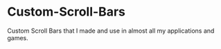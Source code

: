 # Custom-Scroll-Bars
Custom Scroll Bars that I made and use in almost all my applications and games.
